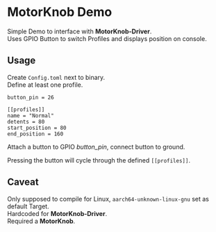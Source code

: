 # MotorKnob Demo
Simple Demo to interface with __MotorKnob-Driver__.  
Uses GPIO Button to switch Profiles and displays position on console.

## Usage
Create `Config.toml` next to binary.  
Define at least one profile.  
```
button_pin = 26

[[profiles]]
name = "Normal"
detents = 80
start_position = 80
end_position = 160
```
Attach a button to GPIO *button_pin*, connect button to ground.

Pressing the button will cycle through the defined `[[profiles]]`.

## Caveat
Only supposed to compile for Linux, `aarch64-unknown-linux-gnu` set as default Target.  
Hardcoded for __MotorKnob-Driver__.  
Required a __MotorKnob__.  